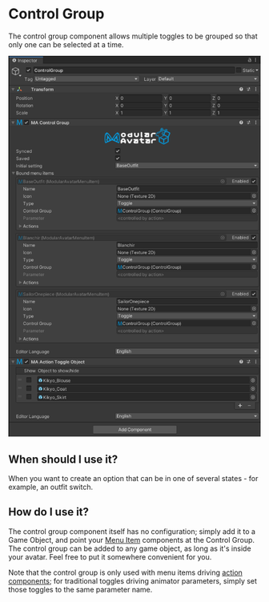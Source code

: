 # Control Group

The control group component allows multiple toggles to be grouped so that only one can be selected at a time.

![Control Group](control-group.png)

## When should I use it?

When you want to create an option that can be in one of several states - for example, an outfit switch.

## How do I use it?

The control group component itself has no configuration; simply add it to a Game Object, and point your [Menu Item](menu-item.md) components at the Control Group.
The control group can be added to any game object, as long as it's inside your avatar. Feel free to put it somewhere convenient for you.

Note that the control group is only used with menu items driving [action components](action-toggle-object.md); for traditional toggles driving animator parameters, simply set those toggles to the same parameter name. 